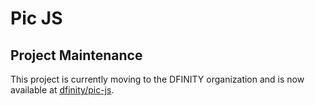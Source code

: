 # Pic JS

## Project Maintenance

This project is currently moving to the DFINITY organization and is now available at [dfinity/pic-js](https://github.com/dfinity/pic-js).
